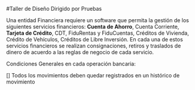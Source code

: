 #Taller de Diseño Dirigido por Pruebas

Una entidad Financiera requiere un software que permita la gestión de los siguientes servicios
financieros: **Cuenta de Ahorro**, Cuenta Corriente, **Tarjeta de Crédito**, CDT, FiduRentas y
FiduCuentas, Créditos de Vivienda, Crédito de Vehículos, Créditos de Libre Inversión. En cada una
de estos servicios financieros se realizan consignaciones, retiros y traslados de dinero de acuerdo a
las reglas de negocio de cada servicio. 

Condiciones Generales en cada operación bancaria: 

[] Todos los movimientos deben quedar registrados en un histórico de movimiento
